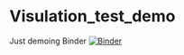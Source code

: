 # Visulation_test_demo
Just demoing Binder
[![Binder](https://mybinder.org/badge_logo.svg)](https://mybinder.org/v2/gh/Ruitangtang/Visulation_test_demo/tree/main/HEAD)
